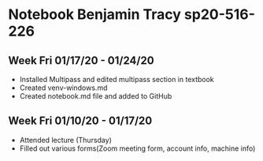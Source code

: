 # Notebook Benjamin Tracy sp20-516-226

## Week Fri 01/17/20 - 01/24/20
* Installed Multipass and edited multipass section in textbook
* Created venv-windows.md
* Created notebook.md file and added to GitHub

## Week Fri 01/10/20 - 01/17/20

* Attended lecture (Thursday)
* Filled out various forms(Zoom meeting form, account info, machine 
info) 
